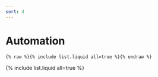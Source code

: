 ```yaml
---
sort: 4
---
```


# Automation

```
{% raw %}{% include list.liquid all=true %}{% endraw %}
```

{% include list.liquid all=true %}